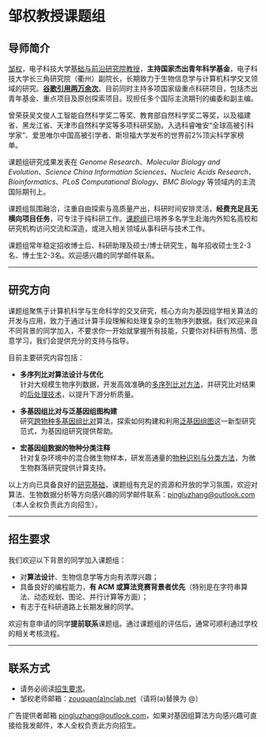 # 邹权教授课题组

## 导师简介

[邹权](http://lab.malab.cn/~zq/)，电子科技大学[基础与前沿研究院教授](https://www.iffs.uestc.edu.cn/)，**主持国家杰出青年科学基金**，电子科技大学长三角研究院（衢州）副院长，长期致力于生物信息学与计算机科学交叉领域的研究。[**谷歌引用两万余次**](https://scholar.google.com/citations?user=RcaUHs4AAAAJ)。目前同时主持多项国家级重点科研项目，包括杰出青年基金、重点项目及原创探索项目。现担任多个国际主流期刊的编委和副主编。

曾荣获吴文俊人工智能自然科学奖二等奖、教育部自然科学奖二等奖，以及福建省、黑龙江省、天津市自然科学奖等多项科研奖励。入选科睿唯安“全球高被引科学家”、爱思唯尔中国高被引学者、斯坦福大学发布的世界前2%顶尖科学家榜单。

课题组研究成果发表在 *Genome Research*、*Molecular Biology and Evolution*、*Science China Information Sciences*、*Nucleic Acids Research*、*Bioinformatics*、*PLoS Computational Biology*、*BMC Biology* 等领域内的主流国际期刊上。

课题组氛围融洽，注重自由探索与高质量产出，科研时间安排灵活，**经费充足且无横向项目任务**，可专注于纯科研工作。[课题组](http://123.57.240.48/forum.php?mod=viewthread&tid=8672)已培养多名学生赴海内外知名高校和研究机构访问交流和深造，或进入相关领域从事科研与技术工作。

课题组常年稳定招收博士后、科研助理及硕士/博士研究生，每年招收硕士生2-3名、博士生2-3名。欢迎感兴趣的同学邮件联系。

---


## 研究方向

课题组聚焦于计算机科学与生命科学的交叉研究，核心方向为基因组学相关算法的开发与应用，致力于通过计算手段理解和处理复杂的生物序列数据。我们欢迎来自不同背景的同学加入，不要求你一开始就掌握所有技能，只要你对科研有热情、愿意学习，我们会提供充分的支持与指导。

目前主要研究内容包括：

- **多序列比对算法设计与优化**  
  针对大规模生物序列数据，开发高效准确的[多序列比对方法](http://lab.malab.cn/~cjt/MSA/msa.html)，并研究比对结果的[后处理技术](http://lab.malab.cn/~cjt/MSA/realignment.html)，以提升下游分析质量。
  
- **多基因组比对与泛基因组图构建**  
  研究[跨物种多基因组比对](http://lab.malab.cn/~cjt/MSA/mga.html)算法，探索如何构建和利用[泛基因组图](http://lab.malab.cn/~cjt/MSA/mga.html)这一新型研究范式，为基因组研究提供帮助。
  
- **宏基因组数据的物种分类注释**  
  针对复杂环境中的混合微生物样本，研发高通量的[物种识别与分类方法](https://github.com/malabz/Chimera)，为微生物群落研究提供计算支持。

以上方向已具备良好的[研究基础](http://lab.malab.cn/~cjt/MSA/papers.html)，课题组有充足的资源和开放的学习氛围，欢迎对算法、生物数据分析等方向感兴趣的同学邮件联系：[pingluzhang@outlook.com](mailto:pingluzhang@outlook.com) （本人全权负责此方向招生）。


---

## 招生要求

我们欢迎以下背景的同学加入课题组：

- 对**算法设计**、生物信息学等方向有浓厚兴趣；
- 具备良好的编程能力，**有 ACM 或算法竞赛背景者优先**（特别是在字符串算法、动态规划、图论、并行计算等方面）；
- 有志于在科研道路上长期发展的同学。

欢迎有意申请的同学**提前联系**课题组。通过课题组的评估后，通常可顺利通过学校的相关考核流程。

---

## 联系方式
- 请务必阅读[招生要求](http://lab.malab.cn/~zq/recruit/student.html)。
- 邹权老师邮箱：[zouquan(a)nclab.net](mailto:zouquan@nclab.net)（请将(a)替换为 @）

广告提供者邮箱 [pingluzhang@outlook.com](mailto:pingluzhang@outlook.com)，如果对基因组算法方向感兴趣可直接给我发邮件，本人全权负责此方向招生。
